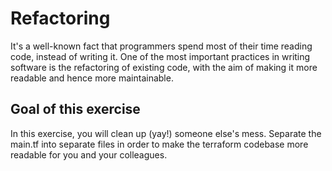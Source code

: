 # Refactoring

It's a well-known fact that programmers spend most of their time reading code, instead of writing it.
One of the most important practices in writing software is the refactoring of existing code, with the aim of
making it more readable and hence more maintainable. 

## Goal of this exercise

In this exercise, you will clean up (yay!) someone else's mess. Separate the main.tf into separate files 
in order to make the terraform codebase more readable for you and your colleagues.  